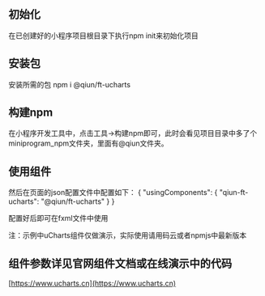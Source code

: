 ## 初始化
在已创建好的小程序项目根目录下执行npm init来初始化项目

## 安装包
安装所需的包 npm i @qiun/ft-ucharts

## 构建npm
在小程序开发工具中，点击工具->构建npm即可，此时会看见项目目录中多了个miniprogram_npm文件夹，里面有@qiun文件夹。

## 使用组件
然后在页面的json配置文件中配置如下：
{
  "usingComponents": {
    "qiun-ft-ucharts": "@qiun/ft-ucharts"
  }
}

配置好后即可在fxml文件中使用

<view class="charts">
  <qiun-ft-ucharts type="column" canvas2d="{{true}}" opts="{{opts}}" chartData="{{chartData}}" bindcomplete="complete"/>
</view>

注：示例中uCharts组件仅做演示，实际使用请用码云或者npmjs中最新版本

## 组件参数详见官网组件文档或在线演示中的代码

[https://www.ucharts.cn](https://www.ucharts.cn)
